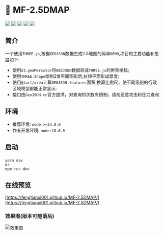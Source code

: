 # 🚀 MF-2.5DMAP
<div>
  <img src="https://img.shields.io/github/languages/top/fengtianxi001/MF-2.5DMAP">
  <img src="https://travis-ci.org/boennemann/badges.svg?branch=master">
  <img src="https://img.shields.io/github/issues/fengtianxi001/MF-2.5DMAP">
  <img src="https://img.shields.io/github/forks/fengtianxi001/MF-2.5DMAP">
  <img src="https://img.shields.io/github/stars/fengtianxi001/MF-2.5DMAP">
</div>

## 简介

一个使用`THREE.js`,根据`GEOJSON`数据生成2.5地图的简单`DEMO`,项目的主要功能和思路如下:
- 使用`d3.geoMercator`将`GEOJSON`数据转成`THREE.js`的世界坐标;
- 使用`THREE.Shape`绘制2维平面图形后,拉伸平面形成厚度;
- 使用`@turf/area`计算`GEOJSON.features`面积,换算比例尺，使不同级别的行政区域模型都能正常显示;
- 接口由`GeoJSON.cn`官方提供，对查询的次数有限制，请勿恶意攻击和压力查询


## 环境

- 推荐环境: `node:>=14.8.0`
- 作者开发环境: `node:18.6.0`

## 启动

###
```shell
yarn dev
or 
npm run dev
```


## 在线预览
[https://fengtianxi001.github.io/MF-2.5DMAP/](https://fengtianxi001.github.io/MF-2.5DMAP/)


### 效果图(版本可能落后)

![效果图](https://raw.githubusercontent.com/fengtianxi001/MF-2.5DMAP/master/screenshot/screenshot_01.gif)




​    
​    
​    
